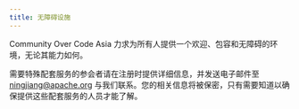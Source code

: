 ```yaml
---
title: 无障碍设施
---
```


Community Over Code Asia 力求为所有人提供一个欢迎、包容和无障碍的环境，无论其能力如何。

需要特殊配套服务的参会者请在注册时提供详细信息，并发送电子邮件至 ningjiang@apache.org 与我们联系。您的相关信息将被保密，只有需要知道以确保提供这些配套服务的人员才能了解。